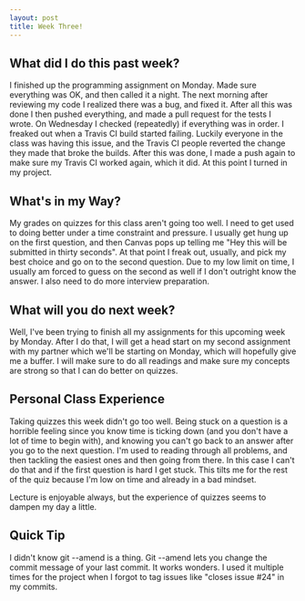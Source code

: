 ```yaml
---
layout: post
title: Week Three!
---
```


## What did I do this past week?
I finished up the programming assignment on Monday. Made sure everything was OK, and then called it a night. The next morning after reviewing my code I realized there was a bug, and fixed it. After all this was done I then pushed everything, and made a pull request for the tests I wrote. On Wednesday I checked (repeatedly) if everything was in order. I freaked out when a Travis CI build started failing. Luckily everyone in the class was having this issue, and the Travis CI people reverted the change they made that broke the builds. After this was done, I made a push again to make sure my Travis CI worked again, which it did. At this point I turned in my project.

## What's in my Way?
My grades on quizzes for this class aren't going too well. I need to get used to doing better under a time constraint and pressure. I usually get hung up on the first question, and then Canvas pops up telling me "Hey this will be submitted in thirty seconds". At that point I freak out, usually, and pick my best choice and go on to the second question. Due to my low limit on time, I usually am forced to guess on the second as well if I don't outright know the answer. I also need to do more interview preparation. 

## What will you do next week?
Well, I've been trying to finish all my assignments for this upcoming week by Monday. After I do that, I will get a head start on my second assignment with my partner which we'll be starting on Monday, which will hopefully give me a buffer. I will make sure to do all readings and make sure my concepts are strong so that I can do better on quizzes. 

## Personal Class Experience
Taking quizzes this week didn't go too well. Being stuck on a question is a horrible feeling since you know time is ticking down (and you don't have a lot of time to begin with), and knowing you can't go back to an answer after you go to the next question. I'm used to reading through all problems, and then tackling the easiest ones and then going from there. In this case I can't do that and if the first question is hard I get stuck. This tilts me for the rest of the quiz because I'm low on time and already in a bad mindset. 

Lecture is enjoyable always, but the experience of quizzes seems to dampen my day a little.

## Quick Tip
I didn't know git --amend is a thing.  Git --amend lets you change the commit message of your last commit. It works wonders. I used it multiple times for the project when I forgot to tag issues like "closes issue #24" in my commits.

